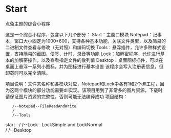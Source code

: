 # Start
点兔主题的综合小程序

这是一个综合小程序，包含以下几个部分：
Start：主窗口模块
Notepad：记事本，窗口大小固定为1000*600，支持各种基本功能，关联文件类型，以及简易的二进制文件查看与修改（无对照）和编码切换
Tools：悬浮插件，允许多种样式设置，支持简易的截图、便签、计时、录音等功能
Lock：加解密程序，允许进行基本的加解密操作，以及查看指定文件的散列值
Desktop：桌面图标插件，可以在桌面上悬浮一系列小图标，并为图标进行基本设置
该程序会写入注册表信息，但卸载时可以完全清除。

项目说明：文件夹名称和各模块对应，Notepad和Lock中各有1和2个dll工程，因为这两个模块的部分功能需要dll实现。该项目用到了非常多的图片资源，下载时请保证图片资源的完整性，否则可能无法编译成功
项目结构：

       /--Notepad--FileReadAndWrite
       /          
       /--Tools
start--/
       /--Lock--LockSimple and LockNormal     
       /
       /--Desktop
